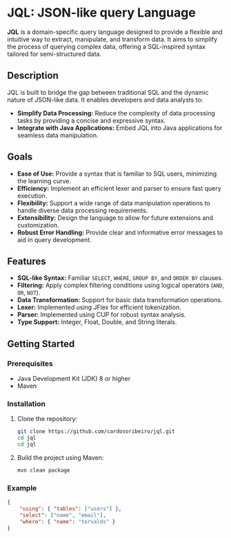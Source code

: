 # JQL: JSON-like query Language 

**JQL** is a domain-specific query language designed to provide a flexible and intuitive way to extract, manipulate, and transform data. It aims to simplify the process of querying complex data, offering a SQL-inspired syntax tailored for semi-structured data.

## Description

JQL is built to bridge the gap between traditional SQL and the dynamic nature of JSON-like data. It enables developers and data analysts to:

* **Simplify Data Processing:** Reduce the complexity of data processing tasks by providing a concise and expressive syntax.
* **Integrate with Java Applications:** Embed JQL into Java applications for seamless data manipulation.

## Goals

* **Ease of Use:** Provide a syntax that is familiar to SQL users, minimizing the learning curve.
* **Efficiency:** Implement an efficient lexer and parser to ensure fast query execution.
* **Flexibility:** Support a wide range of data manipulation operations to handle diverse data processing requirements.
* **Extensibility:** Design the language to allow for future extensions and customization.
* **Robust Error Handling:** Provide clear and informative error messages to aid in query development.

## Features

* **SQL-like Syntax:** Familiar `SELECT`, `WHERE`, `GROUP BY`, and `ORDER BY` clauses.
* **Filtering:** Apply complex filtering conditions using logical operators (`AND`, `OR`, `NOT`).
* **Data Transformation:** Support for basic data transformation operations.
* **Lexer:** Implemented using JFlex for efficient tokenization.
* **Parser:** Implemented using CUP for robust syntax analysis.
* **Type Support:** Integer, Float, Double, and String literals.

## Getting Started

### Prerequisites

* Java Development Kit (JDK) 8 or higher
* Maven

### Installation

1.  Clone the repository:

    ```bash
    git clone https://github.com/cardosoribeiro/jql.git
    cd jql
    cd jql
    ```

2.  Build the project using Maven:

    ```bash
    mvn clean package
    ```

### Example


```json
{
    "using": { "tables": ["users"] },
    "select": ["name", "email"],
    "where": { "name": "torvalds" }
}
```
